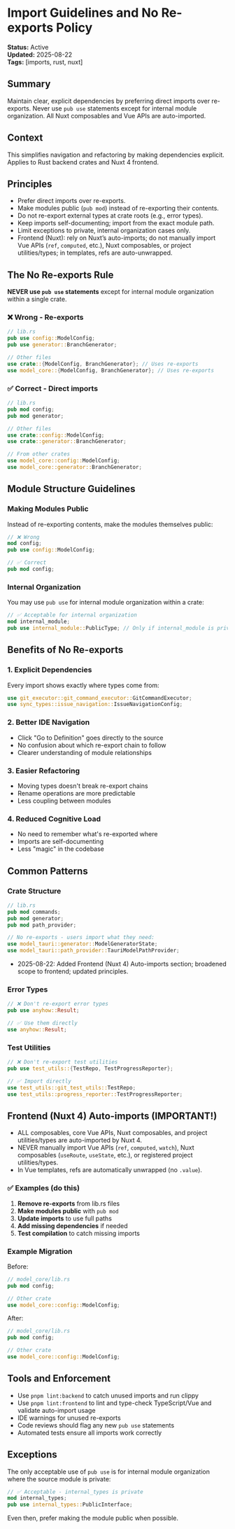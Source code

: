 # Import Guidelines and No Re-exports Policy

**Status:** Active  
**Updated:** 2025-08-22  
**Tags:** [imports, rust, nuxt]

## Summary

Maintain clear, explicit dependencies by preferring direct imports over re-exports. Never use `pub use` statements except for internal module organization. All Nuxt composables and Vue APIs are auto-imported.

## Context

This simplifies navigation and refactoring by making dependencies explicit. Applies to Rust backend crates and Nuxt 4 frontend.

## Principles

- Prefer direct imports over re-exports.
- Make modules public (`pub mod`) instead of re-exporting their contents.
- Do not re-export external types at crate roots (e.g., error types).
- Keep imports self-documenting; import from the exact module path.
- Limit exceptions to private, internal organization cases only.
- Frontend (Nuxt): rely on Nuxt’s auto-imports; do not manually import Vue APIs (`ref`, `computed`, etc.), Nuxt composables, or project utilities/types; in templates, refs are auto-unwrapped.

## The No Re-exports Rule

**NEVER use `pub use` statements** except for internal module organization within a single crate.

### ❌ Wrong - Re-exports

```rust
// lib.rs
pub use config::ModelConfig;
pub use generator::BranchGenerator;

// Other files
use crate::{ModelConfig, BranchGenerator}; // Uses re-exports
use model_core::{ModelConfig, BranchGenerator}; // Uses re-exports
```

### ✅ Correct - Direct imports

```rust
// lib.rs
pub mod config;
pub mod generator;

// Other files
use crate::config::ModelConfig;
use crate::generator::BranchGenerator;

// From other crates
use model_core::config::ModelConfig;
use model_core::generator::BranchGenerator;
```

## Module Structure Guidelines

### Making Modules Public

Instead of re-exporting contents, make the modules themselves public:

```rust
// ❌ Wrong
mod config;
pub use config::ModelConfig;

// ✅ Correct
pub mod config;
```

### Internal Organization

You may use `pub use` for internal module organization within a crate:

```rust
// ✅ Acceptable for internal organization
mod internal_module;
pub use internal_module::PublicType; // Only if internal_module is private
```

## Benefits of No Re-exports

### 1. Explicit Dependencies
Every import shows exactly where types come from:

```rust
use git_executor::git_command_executor::GitCommandExecutor;
use sync_types::issue_navigation::IssueNavigationConfig;
```

### 2. Better IDE Navigation
- Click "Go to Definition" goes directly to the source
- No confusion about which re-export chain to follow
- Clearer understanding of module relationships

### 3. Easier Refactoring
- Moving types doesn't break re-export chains
- Rename operations are more predictable
- Less coupling between modules

### 4. Reduced Cognitive Load
- No need to remember what's re-exported where
- Imports are self-documenting
- Less "magic" in the codebase

## Common Patterns

### Crate Structure

```rust
// lib.rs
pub mod commands;
pub mod generator;
pub mod path_provider;

// No re-exports - users import what they need:
use model_tauri::generator::ModelGeneratorState;
use model_tauri::path_provider::TauriModelPathProvider;
```

- 2025-08-22: Added Frontend (Nuxt 4) Auto-imports section; broadened scope to frontend; updated principles.
### Error Types

```rust
// ❌ Don't re-export error types
pub use anyhow::Result;

// ✅ Use them directly
use anyhow::Result;
```

### Test Utilities

```rust
// ❌ Don't re-export test utilities
pub use test_utils::{TestRepo, TestProgressReporter};

// ✅ Import directly
use test_utils::git_test_utils::TestRepo;
use test_utils::progress_reporter::TestProgressReporter;
```

## Frontend (Nuxt 4) Auto-imports (IMPORTANT!)

- ALL composables, core Vue APIs, Nuxt composables, and project utilities/types are auto-imported by Nuxt 4.
- NEVER manually import Vue APIs (`ref`, `computed`, `watch`), Nuxt composables (`useRoute`, `useState`, etc.), or registered project utilities/types.
- In Vue templates, refs are automatically unwrapped (no `.value`).

### ✅ Examples (do this)

1. **Remove re-exports** from lib.rs files
2. **Make modules public** with `pub mod`
3. **Update imports** to use full paths
4. **Add missing dependencies** if needed
5. **Test compilation** to catch missing imports

### Example Migration

Before:
```rust
// model_core/lib.rs  
pub mod config;

// Other crate
use model_core::config::ModelConfig;
```

After:
```rust
// model_core/lib.rs  
pub mod config;

// Other crate
use model_core::config::ModelConfig;
```

## Tools and Enforcement

- Use `pnpm lint:backend` to catch unused imports and run clippy
- Use `pnpm lint:frontend` to lint and type-check TypeScript/Vue and validate auto-import usage
- IDE warnings for unused re-exports
- Code reviews should flag any new `pub use` statements
- Automated tests ensure all imports work correctly

## Exceptions

The only acceptable use of `pub use` is for internal module organization where the source module is private:

```rust
// ✅ Acceptable - internal_types is private
mod internal_types;
pub use internal_types::PublicInterface;
```

Even then, prefer making the module public when possible.